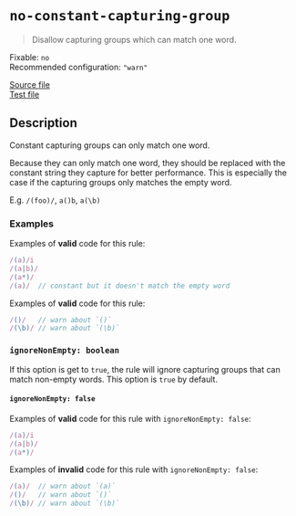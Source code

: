 # `no-constant-capturing-group`

> Disallow capturing groups which can match one word.

Fixable: `no` <br> Recommended configuration: `"warn"`

<!-- prettier-ignore -->
[Source file](https://github.com/RunDevelopment/eslint-plugin-clean-regex/blob/master/lib/rules/no-constant-capturing-group.js) <br> [Test file](https://github.com/RunDevelopment/eslint-plugin-clean-regex/blob/master/tests/lib/rules/no-constant-capturing-group.js)

## Description

Constant capturing groups can only match one word.

Because they can only match one word, they should be replaced with the constant
string they capture for better performance. This is especially the case if the
capturing groups only matches the empty word.

E.g. `/(foo)/`, `a()b`, `a(\b)`

### Examples

Examples of **valid** code for this rule:

<!-- prettier-ignore -->
```js
/(a)/i
/(a|b)/
/(a*)/
/(a)/  // constant but it doesn't match the empty word
```

Examples of **valid** code for this rule:

<!-- prettier-ignore -->
```js
/()/   // warn about `()`
/(\b)/ // warn about `(\b)`
```

### `ignoreNonEmpty: boolean`

If this option is get to `true`, the rule will ignore capturing groups that can
match non-empty words. This option is `true` by default.

#### `ignoreNonEmpty: false`

Examples of **valid** code for this rule with `ignoreNonEmpty: false`:

<!-- prettier-ignore -->
```js
/(a)/i
/(a|b)/
/(a*)/
```

Examples of **invalid** code for this rule with `ignoreNonEmpty: false`:

<!-- prettier-ignore -->
```js
/(a)/  // warn about `(a)`
/()/   // warn about `()`
/(\b)/ // warn about `(\b)`
```
